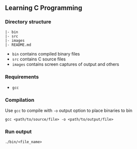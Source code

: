 ## Learning C Programming

### Directory structure
```
|- bin
|- src
|- images
|- README.md
```

- `bin` contains compiled binary files
- `src` contains C source files
- `images` contains screen captures of output and others

### Requirements
- `gcc`

### Compilation
Use `gcc` to compile with `-o` output option to place binaries to bin
```shell
gcc <path/to/source/file> -o <path/to/output/file>
```

### Run output
```shell
./bin/<file_name>
```
